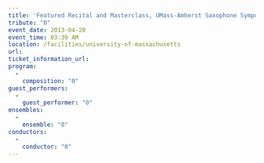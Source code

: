 ```yaml
---
title: 'Featured Recital and Masterclass, UMass-Amherst Saxophone Symposium'
tribute: "0"
event_date: 2013-04-20
event_time: 03:39 AM
location: /facilities/university-of-massachusetts
url: 
ticket_information_url: 
program: 
  -
    composition: "0"
guest_performers: 
  -
    guest_performer: "0"
ensembles: 
  -
    ensemble: "0"
conductors: 
  -
    conductor: "0"
---
```

